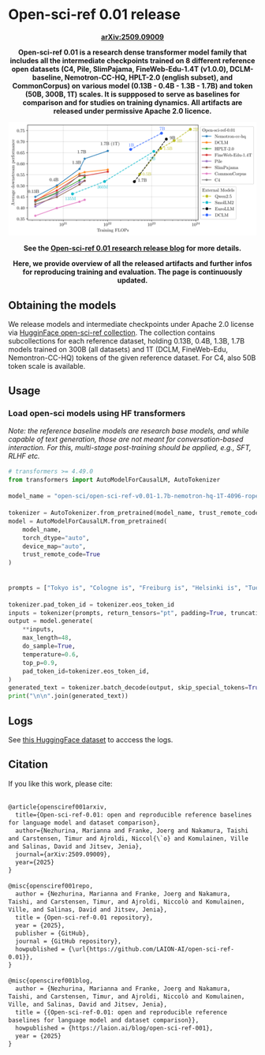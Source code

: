# Open-sci-ref 0.01 release

<h4 align="center"><a href="https://arxiv.org/abs/2509.09009"target="_blank">arXiv:2509.09009</a>

Open-sci-ref 0.01 is a research dense transformer model family that includes all the intermediate checkpoints trained on 8 different reference open datasets (C4, Pile, SlimPajama, FineWeb-Edu-1.4T (v1.0.0), DCLM-baseline, Nemotron-CC-HQ, HPLT-2.0 (english subset), and CommonCorpus) on various model (0.13B - 0.4B - 1.3B - 1.7B) and token (50B, 300B, 1T) scales. It is suppposed to serve as baselines for comparison and for studies on training dynamics. All artifacts are released under permissive Apache 2.0 licence.

<img src="figures/ScalingCompute.svg" alt="ScalingCompute" width="700" />

See the [Open-sci-ref 0.01 research release blog](https://laion.ai/blog/open-sci-ref-001/) for more details.

Here, we provide overview of all the released artifacts and further infos for reproducing training and evaluation. The page is continuously updated.

## Obtaining the models

We release models and intermediate checkpoints under Apache 2.0 license via [HugginFace open-sci-ref collection](https://huggingface.co/collections/open-sci/open-sci-ref-001-685905e598be658fbcebff4f). The  collection contains subcollections for each reference dataset, holding 0.13B, 0.4B, 1.3B, 1.7B models trained on 300B (all datasets) and 1T (DCLM, FineWeb-Edu, Nemontron-CC-HQ) tokens of the given reference dataset. For C4, also 50B token scale is available. 


## Usage

### Load open-sci models using HF transformers

_Note: the reference baseline models are research base models, and while capable of text generation, those are not meant for conversation-based interaction. For this, multi-stage post-training should be applied, e.g., SFT, RLHF etc._

```python
# transformers >= 4.49.0
from transformers import AutoModelForCausalLM, AutoTokenizer

model_name = "open-sci/open-sci-ref-v0.01-1.7b-nemotron-hq-1T-4096-rope_theta-100k"

tokenizer = AutoTokenizer.from_pretrained(model_name, trust_remote_code=True, padding_side='left')
model = AutoModelForCausalLM.from_pretrained(
    model_name,
    torch_dtype="auto",
    device_map="auto",
    trust_remote_code=True
)


prompts = ["Tokyo is", "Cologne is", "Freiburg is", "Helsinki is", "Tuebingen is"]

tokenizer.pad_token_id = tokenizer.eos_token_id
inputs = tokenizer(prompts, return_tensors="pt", padding=True, truncation=True).to("cuda")
output = model.generate(
    **inputs,
    max_length=48,
    do_sample=True,
    temperature=0.6,
    top_p=0.9,
    pad_token_id=tokenizer.eos_token_id,
)
generated_text = tokenizer.batch_decode(output, skip_special_tokens=True)
print("\n\n".join(generated_text))
```

## Logs

See [this HuggingFace dataset](https://huggingface.co/datasets/open-sci/open-sci-ref-0.01-logs) to acccess the logs.

## Citation
If you like this work, please cite:

```

@article{opensciref001arxiv,
  title={Open-sci-ref-0.01: open and reproducible reference baselines for language model and dataset comparison},
  author={Nezhurina, Marianna and Franke, Joerg and Nakamura, Taishi and Carstensen, Timur and Ajroldi, Niccol{\`o} and Komulainen, Ville and Salinas, David and Jitsev, Jenia},
  journal={arXiv:2509.09009},
  year={2025}
}

@misc{opensciref001repo,
  author = {Nezhurina, Marianna and Franke, Joerg and Nakamura, Taishi, and Carstensen, Timur, and Ajroldi, Niccolò and Komulainen, Ville, and Salinas, David and Jitsev, Jenia},
  title = {Open-sci-ref-0.01 repository},
  year = {2025},
  publisher = {GitHub},
  journal = {GitHub repository},
  howpublished = {\url{https://github.com/LAION-AI/open-sci-ref-0.01}},
}

@misc{opensciref001blog,
  author = {Nezhurina, Marianna and Franke, Joerg and Nakamura, Taishi, and Carstensen, Timur, and Ajroldi, Niccolò and Komulainen, Ville, and Salinas, David and Jitsev, Jenia},
  title = {{Open-sci-ref-0.01: open and reproducible reference baselines for language model and dataset comparison}},
  howpublished = {https://laion.ai/blog/open-sci-ref-001},
  year = {2025}
}
```
